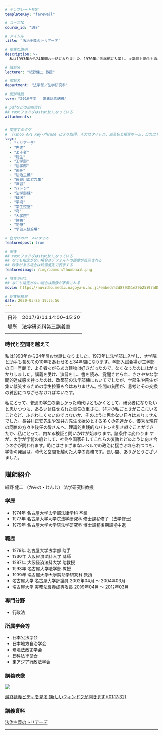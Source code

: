 ```yaml
---
# テンプレート指定
templateKey: "farewell"

# コースID
course_id: "598"

# タイトル
title: "法治主義のトリアーデ"

# 簡単な説明
description: >-
  私は1993年から24年間お世話になりました。1970年に法学部に入学し、大学院と助手も含めての10年をあわせると34年間になります。学部入試会場が工学部の旧一号館で、よそ者ながらあの建物は好きだったので、なくなったのにはがっかりしました。講義を受け、演習をし、書を読み、覚醒させられ、ささやかな学問的達成感を持ったのは、改築前の法学部棟においてでしたが、学部生や院生が集い談笑するための学生控 ....

# 講師名
lecturer: "紙野健二 教授"

# 部局名
department: "法学部／法学研究科"

# 開講時限
term: "2016年度	退職記念講義"

# pdfなどの追加資料
## rootフォルダはstaticになっている
attachments:


# 関連するタグ
# （Yahoo API Key-Phrase により取得。入力はタイトル、部局名と授業ホーム、出力はキーフレーズ（tags））
tags:
  - "トリアーデ"
  - "先達"
  - "よそ者"
  - "院生"
  - "工学部"
  - "法学部"
  - "後任"
  - "法治主義"
  - "長谷川正安先生"
  - "演習"
  - "バトン"
  - "法学部棟"
  - "貧困"
  - "学術"
  - "学生控室"
  - "府"
  - "大学院"
  - "講義"
  - "同僚"
  - "学部入試会場"

# 色付けのロールにするか
featuredpost: true

# 画像
## rootフォルダはstaticになっている
## なにも指定がない場合はデフォルトの画像が表示される
## 映像がある場合は映像優先で表示する
featuredimage: /img/common/thumbnail.png

# 映像のURL
## なにも指定がない場合は画像が表示される
movie: https://nuvideo.media.nagoya-u.ac.jp/embed/a3d879351e29b25597a8893ba03f3a1f1c66442f

# 記事投稿日
date: 2020-03-25 19:35:56
---
```


|   |   |
|---|---|
| 日時 | 2017/3/11  14:00~15:30 |
| 場所 | 法学研究科第三講義室 |
|   |   |


### 時代と空間を越えて


私は1993年から24年間お世話になりました。1970年に法学部に入学し、大学院と助手も含めての10年をあわせると34年間になります。学部入試会場が工学部の旧一号館で、よそ者ながらあの建物は好きだったので、なくなったのにはがっかりしました。講義を受け、演習をし、書を読み、覚醒させられ、ささやかな学問的達成感を持ったのは、改築前の法学部棟においてでしたが、学部生や院生が集い談笑するための学生控室も今はありません。空間の貧困が、思考とその交換の貧困につながらなければ幸いです。

私にとって、普通の学生の楽しかった時代はともかくとして、研究者になりたいと思いつつも、あるいは任せられた責任の重さに、非才の私ごときがここにいることなど、ふさわしくないのではないか、そのように思わない日々はありませんでした。長谷川正安先生や室井力先生を始めとする多くの先達から、優秀な現在の同僚の方々や後任の皆さんへ、理論的実践的なバトンを引き継ぐことができたか、私にとって、内なる検証と問いかけが始まります。諸条件は変わりま
すが、大学が学術の府として、社会や国家そしてこれらの変動とどのように向き合うのかが問われます。時にはさまざまなレベルでの政治に揺さぶれられつつも、学術の発展は、時代と空間を越えた大学の責務です。長い間、ありがとうございました。



## 講師紹介

紙野 健二 （かみの・けんじ） 法学研究科教授

### 学歴

* 1974年 名古屋大学法学部法律学科 卒業
* 1977年 名古屋大学大学院法学研究科 修士課程修了（法学修士）
* 1979年 名古屋大学大学院法学研究科 博士課程後期課程中退

### 職歴

* 1979年 名古屋大学法学部 助手
* 1980年 大阪経済法科大学 講師
* 1987年 大阪経済法科大学 助教授
* 1993年 名古屋大学法学部 教授
* 1999年 名古屋大学大学院法学研究科 教授
* 名古屋大学 名古屋大学評議員 2002年04月 ～ 2004年03月
* 名古屋大学 実務法曹養成専攻長 2009年04月 ～ 2012年03月

### 専門分野

* 行政法

### 所属学会等

* 日本公法学会
* 日本地方自治学会
* 環境法政策学会
* 民科法律部会
* 東アジア行政法学会


### 講義映像

![&nbsp;](https://ocw.nagoya-u.jp/files/598/kamino.jpg) 

[最終講義ビデオを見る (新しいウィンドウが開きます)(01:17:32)](https://nuvideo.media.nagoya-u.ac.jp/embed/a3d879351e29b25597a8893ba03f3a1f1c66442f/autostart/true/caption/true)

### 講義資料

[法治主義のトリアーデ](https://ocw.nagoya-u.jp/files/598/kamino.pdf) 




-----